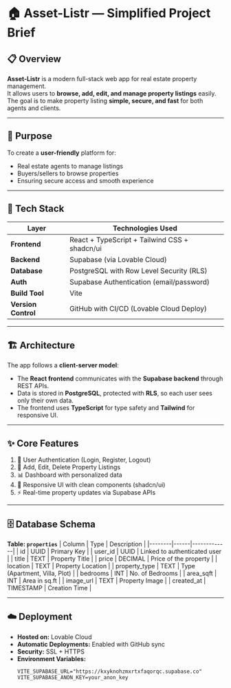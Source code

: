 # 🏠 Asset-Listr — Simplified Project Brief

## 📋 Overview
**Asset-Listr** is a modern full-stack web app for real estate property management.  
It allows users to **browse, add, edit, and manage property listings** easily.  
The goal is to make property listing **simple, secure, and fast** for both agents and clients.

---

## 🎯 Purpose
To create a **user-friendly** platform for:
- Real estate agents to manage listings  
- Buyers/sellers to browse properties  
- Ensuring secure access and smooth experience  

---

## 🧠 Tech Stack
| Layer | Technologies Used |
|-------|--------------------|
| **Frontend** | React + TypeScript + Tailwind CSS + shadcn/ui |
| **Backend** | Supabase (via Lovable Cloud) |
| **Database** | PostgreSQL with Row Level Security (RLS) |
| **Auth** | Supabase Authentication (email/password) |
| **Build Tool** | Vite |
| **Version Control** | GitHub with CI/CD (Lovable Cloud Deploy) |

---

## 🏗️ Architecture
The app follows a **client-server model**:  
- The **React frontend** communicates with the **Supabase backend** through REST APIs.  
- Data is stored in **PostgreSQL**, protected with **RLS**, so each user sees only their own data.  
- The frontend uses **TypeScript** for type safety and **Tailwind** for responsive UI.

---

## ✨ Core Features
1. 🔐 User Authentication (Login, Register, Logout)  
2. 🏡 Add, Edit, Delete Property Listings  
3. 📊 Dashboard with personalized data  
4. 💬 Responsive UI with clean components (shadcn/ui)  
5. ⚡ Real-time property updates via Supabase APIs  

---

## 🗄️ Database Schema
**Table: `properties`**
| Column | Type | Description |
|--------|------|-------------|
| id | UUID | Primary Key |
| user_id | UUID | Linked to authenticated user |
| title | TEXT | Property Title |
| price | DECIMAL | Price of the property |
| location | TEXT | Property Location |
| property_type | TEXT | Type (Apartment, Villa, Plot) |
| bedrooms | INT | No. of Bedrooms |
| area_sqft | INT | Area in sq.ft |
| image_url | TEXT | Property Image |
| created_at | TIMESTAMP | Creation Time |

---

## ☁️ Deployment
- **Hosted on:** Lovable Cloud  
- **Automatic Deployments:** Enabled with GitHub sync  
- **Security:** SSL + HTTPS  
- **Environment Variables:**
  ```env
  VITE_SUPABASE_URL="https://kxyknohzmxrtxfaqorqc.supabase.co"
  VITE_SUPABASE_ANON_KEY=your_anon_key
